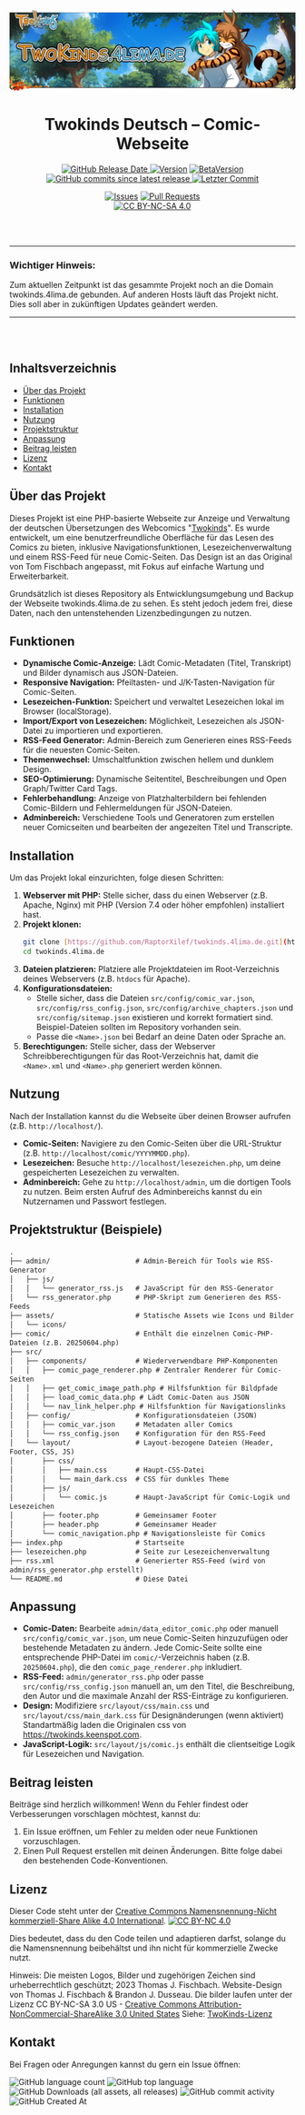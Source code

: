 <p align="center">
  <a href="https://twokinds.4lima.de"><img src="https://github.com/RaptorXilef/twokinds.4lima.de/blob/main/assets/img/github/twokinds.4lima.de.png" alt="Projekt Logo"></a>
</p>

<h1 align="center">Twokinds Deutsch – Comic-Webseite</h1>

<p align="center">
  <!-- [Version Badge (Beispiel, bitte anpassen)](https://shields.io/badges/git-hub-release) -->
  <a href="https://github.com/RaptorXilef/twokinds.4lima.de/releases/latest"><img src="https://img.shields.io/github/release-date/RaptorXilef/twokinds.4lima.de?label=Release%20Tag" alt="GitHub Release Date"> <img src="https://img.shields.io/github/v/release/RaptorXilef/twokinds.4lima.de?sort=semver" alt="Version"></a>
  <a href="https://github.com/RaptorXilef/twokinds.4lima.de/tags"><img src="https://img.shields.io/github/v/tag/RaptorXilef/twokinds.4lima.de?sort=semver" alt="BetaVersion"></a>
  <a href="https://github.com/RaptorXilef/twokinds.4lima.de/commits/main/"><img src="https://img.shields.io/github/commits-since/RaptorXilef/twokinds.4lima.de/latest?label=Commits%20seit%20letztem%20Release" alt="GitHub commits since latest release"> <img src="https://img.shields.io/github/last-commit/RaptorXilef/twokinds.4lima.de/main?label=Letzter%20Commit" alt="Letzter Commit"></a></a>
  </p>
  <p align="center">  
  <a href="https://github.com/RaptorXilef/twokinds.4lima.de/issues"><img src="https://img.shields.io/github/issues/RaptorXilef/twokinds.4lima.de.svg" alt="Issues"></a>
  <a href="https://github.com/RaptorXilef/twokinds.4lima.de/pulls"><img src="https://img.shields.io/github/issues-pr/RaptorXilef/twokinds.4lima.de.svg" alt="Pull Requests"></a>
  <!--<img src="https://img.shields.io/github/checks-status/RaptorXilef/twokinds.4lima.de/main" alt="Checks Status">-->
  <br><a href="https://creativecommons.org/licenses/by-nc-sa/4.0/deed.de"><img src="https://licensebuttons.net/l/by-nc-sa/4.0/88x31.png" alt="CC BY-NC-SA 4.0"></a></br>
  </p>
  <br><br>


---
### Wichtiger Hinweis: 

Zum aktuellen Zeitpunkt ist das gesammte Projekt noch an die Domain twokinds.4lima.de gebunden. Auf anderen Hosts läuft das Projekt nicht. Dies soll aber in zukünftigen Updates geändert werden.

---

<br>
<br>

## Inhaltsverzeichnis

- [Über das Projekt](#über-das-projekt)
- [Funktionen](#funktionen)
- [Installation](#installation)
- [Nutzung](#nutzung)
- [Projektstruktur](#projektstruktur)
- [Anpassung](#anpassung)
- [Beitrag leisten](#beitrag-leisten)
- [Lizenz](#lizenz)
- [Kontakt](#kontakt)

## Über das Projekt

Dieses Projekt ist eine PHP-basierte Webseite zur Anzeige und Verwaltung der deutschen Übersetzungen des Webcomics "[Twokinds](https://twokinds.keenspot.com/)". Es wurde entwickelt, um eine benutzerfreundliche Oberfläche für das Lesen des Comics zu bieten, inklusive Navigationsfunktionen, Lesezeichenverwaltung und einem RSS-Feed für neue Comic-Seiten. Das Design ist an das Original von Tom Fischbach angepasst, mit Fokus auf einfache Wartung und Erweiterbarkeit.

Grundsätzlich ist dieses Repository als Entwicklungsumgebung und Backup der Webseite twokinds.4lima.de zu sehen. Es steht jedoch jedem frei, diese Daten, nach den untenstehenden Lizenzbedingungen zu nutzen.

## Funktionen

- **Dynamische Comic-Anzeige:** Lädt Comic-Metadaten (Titel, Transkript) und Bilder dynamisch aus JSON-Dateien.
- **Responsive Navigation:** Pfeiltasten- und J/K-Tasten-Navigation für Comic-Seiten.
- **Lesezeichen-Funktion:** Speichert und verwaltet Lesezeichen lokal im Browser (localStorage).
- **Import/Export von Lesezeichen:** Möglichkeit, Lesezeichen als JSON-Datei zu importieren und exportieren.
- **RSS-Feed Generator:** Admin-Bereich zum Generieren eines RSS-Feeds für die neuesten Comic-Seiten.
- **Themenwechsel:** Umschaltfunktion zwischen hellem und dunklem Design.
- **SEO-Optimierung:** Dynamische Seitentitel, Beschreibungen und Open Graph/Twitter Card Tags.
- **Fehlerbehandlung:** Anzeige von Platzhalterbildern bei fehlenden Comic-Bildern und Fehlermeldungen für JSON-Dateien.
- **Adminbereich:** Verschiedene Tools und Generatoren zum erstellen neuer Comicseiten und bearbeiten der angezeiten Titel und Transcripte.

## Installation

Um das Projekt lokal einzurichten, folge diesen Schritten:

1.  **Webserver mit PHP:** Stelle sicher, dass du einen Webserver (z.B. Apache, Nginx) mit PHP (Version 7.4 oder höher empfohlen) installiert hast.
2.  **Projekt klonen:**
    ```bash
    git clone [https://github.com/RaptorXilef/twokinds.4lima.de.git](https://github.com/RaptorXilef/twokinds.4lima.de.git)
    cd twokinds.4lima.de
    ```
3.  **Dateien platzieren:** Platziere alle Projektdateien im Root-Verzeichnis deines Webservers (z.B. `htdocs` für Apache).
4.  **Konfigurationsdateien:**
    -   Stelle sicher, dass die Dateien `src/config/comic_var.json`, `src/config/rss_config.json`, `src/config/archive_chapters.json` und `src/config/sitemap.json` existieren und korrekt formatiert sind. Beispiel-Dateien sollten im Repository vorhanden sein.
    -   Passe die `<Name>.json` bei Bedarf an deine Daten oder Sprache an.
5.  **Berechtigungen:** Stelle sicher, dass der Webserver Schreibberechtigungen für das Root-Verzeichnis hat, damit die `<Name>.xml` und `<Name>.php` generiert werden können.

## Nutzung

Nach der Installation kannst du die Webseite über deinen Browser aufrufen (z.B. `http://localhost/`).

-   **Comic-Seiten:** Navigiere zu den Comic-Seiten über die URL-Struktur (z.B. `http://localhost/comic/YYYYMMDD.php`).
-   **Lesezeichen:** Besuche `http://localhost/lesezeichen.php`, um deine gespeicherten Lesezeichen zu verwalten.
-   **Adminbereich:** Gehe zu `http://localhost/admin`, um die dortigen Tools zu nutzen. Beim ersten Aufruf des Adminbereichs kannst du ein Nutzernamen und Passwort festlegen.

## Projektstruktur (Beispiele)

```
.
├── admin/                     # Admin-Bereich für Tools wie RSS-Generator
│   ├── js/
│   │   └── generator_rss.js   # JavaScript für den RSS-Generator
│   └── rss_generator.php      # PHP-Skript zum Generieren des RSS-Feeds
├── assets/                    # Statische Assets wie Icons und Bilder
│   └── icons/
├── comic/                     # Enthält die einzelnen Comic-PHP-Dateien (z.B. 20250604.php)
├── src/
│   ├── components/            # Wiederverwendbare PHP-Komponenten
│   │   ├── comic_page_renderer.php # Zentraler Renderer für Comic-Seiten
│   │   ├── get_comic_image_path.php # Hilfsfunktion für Bildpfade
│   │   ├── load_comic_data.php # Lädt Comic-Daten aus JSON
│   │   └── nav_link_helper.php # Hilfsfunktion für Navigationslinks
│   ├── config/                # Konfigurationsdateien (JSON)
│   │   ├── comic_var.json     # Metadaten aller Comics
│   │   └── rss_config.json    # Konfiguration für den RSS-Feed
│   └── layout/                # Layout-bezogene Dateien (Header, Footer, CSS, JS)
│       ├── css/
│       │   ├── main.css       # Haupt-CSS-Datei
│       │   └── main_dark.css  # CSS für dunkles Theme
│       ├── js/
│       │   └── comic.js       # Haupt-JavaScript für Comic-Logik und Lesezeichen
│       ├── footer.php         # Gemeinsamer Footer
│       ├── header.php         # Gemeinsamer Header
│       └── comic_navigation.php # Navigationsleiste für Comics
├── index.php                  # Startseite
├── lesezeichen.php            # Seite zur Lesezeichenverwaltung
├── rss.xml                    # Generierter RSS-Feed (wird von admin/rss_generator.php erstellt)
└── README.md                  # Diese Datei
```


## Anpassung

-   **Comic-Daten:** Bearbeite `admin/data_editor_comic.php` oder manuell `src/config/comic_var.json`, um neue Comic-Seiten hinzuzufügen oder bestehende Metadaten zu ändern. Jede Comic-Seite sollte eine entsprechende PHP-Datei im `comic/`-Verzeichnis haben (z.B. `20250604.php`), die den `comic_page_renderer.php` inkludiert.
-   **RSS-Feed:** `admin/generator_rss.php` oder passe `src/config/rss_config.json` manuell an, um den Titel, die Beschreibung, den Autor und die maximale Anzahl der RSS-Einträge zu konfigurieren.
-   **Design:** Modifiziere `src/layout/css/main.css` und `src/layout/css/main_dark.css` für Designänderungen (wenn aktiviert) Standartmäßig laden die Originalen css von https://twokinds.keenspot.com.
-   **JavaScript-Logik:** `src/layout/js/comic.js` enthält die clientseitige Logik für Lesezeichen und Navigation.

## Beitrag leisten

Beiträge sind herzlich willkommen! Wenn du Fehler findest oder Verbesserungen vorschlagen möchtest, kannst du:

1.  Ein Issue eröffnen, um Fehler zu melden oder neue Funktionen vorzuschlagen.
2.  Einen Pull Request erstellen mit deinen Änderungen. Bitte folge dabei den bestehenden Code-Konventionen.

## Lizenz

Dieser Code steht unter der [Creative Commons Namensnennung-Nicht kommerziell-Share Alike 4.0 International](https://creativecommons.org/licenses/by-nc-sa/4.0/deed.de). [![CC BY-NC 4.0](https://licensebuttons.net/l/by-nc-sa/4.0/80x15.png)](https://creativecommons.org/licenses/by-nc/4.0/deed.de)

Dies bedeutet, dass du den Code teilen und adaptieren darfst, solange du die Namensnennung beibehältst und ihn nicht für kommerzielle Zwecke nutzt.

Hinweis: Die meisten Logos, Bilder und zugehörigen Zeichen sind urheberrechtlich geschützt; 2023 Thomas J. Fischbach. Website-Design von Thomas J. Fischbach & Brandon J. Dusseau.
Die bilder laufen unter der Lizenz CC BY-NC-SA 3.0 US  -  [Creative Commons Attribution-NonCommercial-ShareAlike 3.0 United States](https://creativecommons.org/licenses/by-nc-sa/3.0/us/)
Siehe: [TwoKinds-Lizenz](https://twokinds.keenspot.com/license/)

## Kontakt

Bei Fragen oder Anregungen kannst du gern ein Issue öffnen: 



  ![GitHub language count](https://img.shields.io/github/languages/count/RaptorXilef/twokinds.4lima.de)
  ![GitHub top language](https://img.shields.io/github/languages/top/RaptorXilef/twokinds.4lima.de)
  ![GitHub Downloads (all assets, all releases)](https://img.shields.io/github/downloads/RaptorXilef/twokinds.4lima.de/total)
  ![GitHub commit activity](https://img.shields.io/github/commit-activity/w/RaptorXilef/twokinds.4lima.de)
  ![GitHub Created At](https://img.shields.io/github/created-at/RaptorXilef/twokinds.4lima.de)
